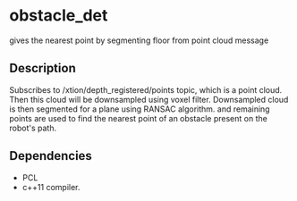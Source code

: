 # obstacle_det
gives the nearest point by segmenting floor from point cloud message

## Description

Subscribes to /xtion/depth_registered/points topic, which is a point cloud. Then this cloud will be downsampled using voxel filter. Downsampled cloud is then segmented for a plane using RANSAC algorithm. and remaining points are used to find the nearest point of an obstacle present on the robot's path.

## Dependencies
- PCL
- c++11 compiler.
